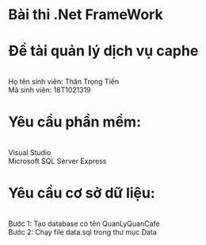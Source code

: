 # Bài thi .Net FrameWork
# Đề tài quản lý dịch vụ caphe
<br> Họ tên sinh viên: Thân Trọng Tiến
<br> Mã sinh viên: 18T1021319
# Yêu cầu phần mềm:
<br> Visual Studio 
<br> Microsoft SQL Server Express
# Yêu cầu cơ sở dữ liệu:
<br> Bước 1: Tạo database có tên QuanLyQuanCafe
<br> Bước 2: Chạy file data.sql trong thư mục Data
